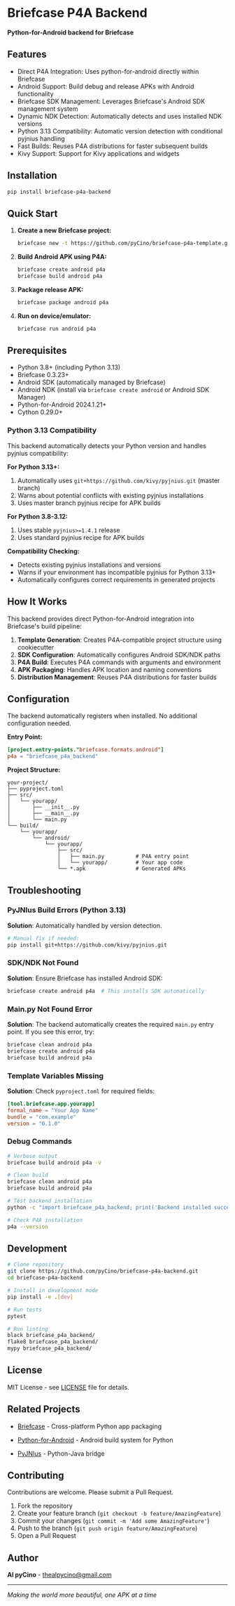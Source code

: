 # Briefcase P4A Backend

**Python-for-Android backend for Briefcase**

## Features

- Direct P4A Integration: Uses python-for-android directly within Briefcase
- Android Support: Build debug and release APKs with Android functionality
- Briefcase SDK Management: Leverages Briefcase's Android SDK management system
- Dynamic NDK Detection: Automatically detects and uses installed NDK versions
- Python 3.13 Compatibility: Automatic version detection with conditional pyjnius handling
- Fast Builds: Reuses P4A distributions for faster subsequent builds
- Kivy Support: Support for Kivy applications and widgets

## Installation

```bash
pip install briefcase-p4a-backend
```

## Quick Start

1. **Create a new Briefcase project:**
   ```bash
   briefcase new -t https://github.com/pyCino/briefcase-p4a-template.git
   ```

2. **Build Android APK using P4A:**
   ```bash
   briefcase create android p4a
   briefcase build android p4a
   ```

3. **Package release APK:**
   ```bash
   briefcase package android p4a
   ```

4. **Run on device/emulator:**
   ```bash
   briefcase run android p4a
   ```

## Prerequisites

- Python 3.8+ (including Python 3.13)
- Briefcase 0.3.23+
- Android SDK (automatically managed by Briefcase)
- Android NDK (install via `briefcase create android` or Android SDK Manager)
- Python-for-Android 2024.1.21+
- Cython 0.29.0+

### Python 3.13 Compatibility

This backend automatically detects your Python version and handles pyjnius compatibility:

**For Python 3.13+:**
1. Automatically uses `git+https://github.com/kivy/pyjnius.git` (master branch)
2. Warns about potential conflicts with existing pyjnius installations
3. Uses master branch pyjnius recipe for APK builds

**For Python 3.8-3.12:**
1. Uses stable `pyjnius>=1.4.1` release
2. Uses standard pyjnius recipe for APK builds

**Compatibility Checking:**
- Detects existing pyjnius installations and versions  
- Warns if your environment has incompatible pyjnius for Python 3.13+
- Automatically configures correct requirements in generated projects

## How It Works

This backend provides direct Python-for-Android integration into Briefcase's build pipeline:

1. **Template Generation**: Creates P4A-compatible project structure using cookiecutter
2. **SDK Configuration**: Automatically configures Android SDK/NDK paths
3. **P4A Build**: Executes P4A commands with arguments and environment
4. **APK Packaging**: Handles APK location and naming conventions
5. **Distribution Management**: Reuses P4A distributions for faster builds

## Configuration

The backend automatically registers when installed. No additional configuration needed.

**Entry Point:**
```toml
[project.entry-points."briefcase.formats.android"]
p4a = "briefcase_p4a_backend"
```

**Project Structure:**
```
your-project/
├── pyproject.toml
├── src/
│   └── yourapp/
│       ├── __init__.py
│       ├── __main__.py
│       └── main.py
└── build/
    └── yourapp/
        └── android/
            └── yourapp/
                ├── src/
                │   ├── main.py          # P4A entry point
                │   └── yourapp/         # Your app code
                └── *.apk                # Generated APKs
```

## Troubleshooting

### PyJNIus Build Errors (Python 3.13)
**Solution**: Automatically handled by version detection.

```bash
# Manual fix if needed:
pip install git+https://github.com/kivy/pyjnius.git
```

### SDK/NDK Not Found
**Solution**: Ensure Briefcase has installed Android SDK:
```bash
briefcase create android p4a  # This installs SDK automatically
```

### Main.py Not Found Error
**Solution**: The backend automatically creates the required `main.py` entry point. If you see this error, try:
```bash
briefcase clean android p4a
briefcase create android p4a
briefcase build android p4a
```

### Template Variables Missing
**Solution**: Check `pyproject.toml` for required fields:
```toml
[tool.briefcase.app.yourapp]
formal_name = "Your App Name"
bundle = "com.example"
version = "0.1.0"
```

### Debug Commands
```bash
# Verbose output
briefcase build android p4a -v

# Clean build
briefcase clean android p4a
briefcase build android p4a

# Test backend installation
python -c "import briefcase_p4a_backend; print('Backend installed successfully')"

# Check P4A installation
p4a --version
```

## Development

```bash
# Clone repository
git clone https://github.com/pyCino/briefcase-p4a-backend.git
cd briefcase-p4a-backend

# Install in development mode
pip install -e .[dev]

# Run tests
pytest

# Run linting
black briefcase_p4a_backend/
flake8 briefcase_p4a_backend/
mypy briefcase_p4a_backend/
```

## License

MIT License - see [LICENSE](LICENSE) file for details.

## Related Projects

- [Briefcase](https://github.com/beeware/briefcase) - Cross-platform Python app packaging
- [Python-for-Android](https://github.com/kivy/python-for-android) - Android build system for Python

- [PyJNIus](https://github.com/kivy/pyjnius) - Python-Java bridge

## Contributing

Contributions are welcome. Please submit a Pull Request.

1. Fork the repository
2. Create your feature branch (`git checkout -b feature/AmazingFeature`)
3. Commit your changes (`git commit -m 'Add some AmazingFeature'`)
4. Push to the branch (`git push origin feature/AmazingFeature`)
5. Open a Pull Request

## Author

**Al pyCino** - [thealpycino@gmail.com](mailto:thealpycino@gmail.com)

---

*Making the world more beautiful, one APK at a time* 